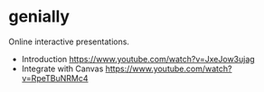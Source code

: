 # genially

Online interactive presentations.

* Introduction https://www.youtube.com/watch?v=JxeJow3ujag
* Integrate with Canvas https://www.youtube.com/watch?v=RpeTBuNRMc4
